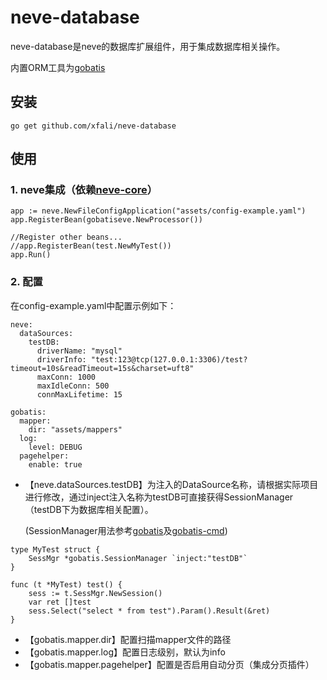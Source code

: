# neve-database

neve-database是neve的数据库扩展组件，用于集成数据库相关操作。

内置ORM工具为[gobatis](https://github.com/xfali/gobatis)

## 安装
```
go get github.com/xfali/neve-database
```

## 使用
  
### 1. neve集成（依赖[neve-core](https://github.com/xfali/neve-core)）
```
app := neve.NewFileConfigApplication("assets/config-example.yaml")
app.RegisterBean(gobatiseve.NewProcessor())

//Register other beans...
//app.RegisterBean(test.NewMyTest())
app.Run()
```

### 2. 配置
在config-example.yaml中配置示例如下：
```
neve:
  dataSources:
    testDB:
      driverName: "mysql"
      driverInfo: "test:123@tcp(127.0.0.1:3306)/test?timeout=10s&readTimeout=15s&charset=uft8"
      maxConn: 1000
      maxIdleConn: 500
      connMaxLifetime: 15

gobatis:
  mapper:
    dir: "assets/mappers"
  log:
    level: DEBUG
  pagehelper:
    enable: true
```
* 【neve.dataSources.testDB】为注入的DataSource名称，请根据实际项目进行修改，通过inject注入名称为testDB可直接获得SessionManager（testDB下为数据库相关配置）。

    (SessionManager用法参考[gobatis](https://github.com/xfali/gobatis)及[gobatis-cmd](https://github.com/xfali/gobatis-cmd))
```
type MyTest struct {
	SessMgr *gobatis.SessionManager `inject:"testDB"`
} 

func (t *MyTest) test() {
	sess := t.SessMgr.NewSession()
	var ret []test
	sess.Select("select * from test").Param().Result(&ret)
}
```
* 【gobatis.mapper.dir】配置扫描mapper文件的路径
* 【gobatis.mapper.log】配置日志级别，默认为info
* 【gobatis.mapper.pagehelper】配置是否启用自动分页（集成分页插件）
